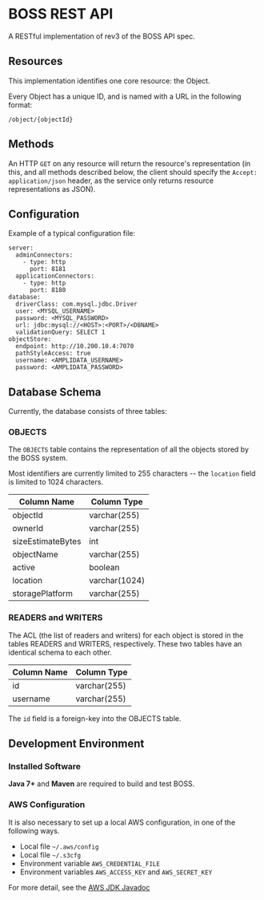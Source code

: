 # BOSS REST API 

A RESTful implementation of rev3 of the BOSS API spec.


## Resources 

This implementation identifies one core resource: the Object.

Every Object has a unique ID, and is named with a URL in the following format:
```
/object/{objectId}
```

## Methods 

An HTTP ``GET`` on any resource will return the resource's representation (in this, and all methods described below, the client should specify the ``Accept: application/json`` header, as the service only returns resource representations as JSON).


## Configuration 

Example of a typical configuration file: 
```
server:
  adminConnectors:
    - type: http
      port: 8181
  applicationConnectors:
    - type: http
      port: 8180
database:
  driverClass: com.mysql.jdbc.Driver
  user: <MYSQL_USERNAME>
  password: <MYSQL_PASSWORD>
  url: jdbc:mysql://<HOST>:<PORT>/<DBNAME>
  validationQuery: SELECT 1 
objectStore:
  endpoint: http://10.200.10.4:7070
  pathStyleAccess: true
  username: <AMPLIDATA_USERNAME>
  password: <AMPLIDATA_PASSWORD>
```

## Database Schema

Currently, the database consists of three tables: 

### OBJECTS

The ``OBJECTS`` table contains the representation of all the objects stored by the BOSS system.

Most identifiers are currently limited to 255 characters -- the ``location`` field is limited to 1024 characters.

Column Name | Column Type
------------|------------
objectId    | varchar(255)
ownerId     | varchar(255) 
sizeEstimateBytes | int
objectName | varchar(255) 
active | boolean
location | varchar(1024) 
storagePlatform | varchar(255) 

### READERS and WRITERS 

The ACL (the list of readers and writers) for each object is stored in the tables READERS and WRITERS, respectively.
These two tables have an identical schema to each other.

Column Name | Column Type
------------|------------
id | varchar(255) 
username | varchar(255) 

The ``id`` field is a foreign-key into the OBJECTS table.  

## Development Environment

### Installed Software 

**Java 7+** and **Maven** are required to build and test BOSS.

### AWS Configuration

It is also necessary to set up a local AWS configuration, in one of the following ways.
* Local file `~/.aws/config`
* Local file `~/.s3cfg`
* Environment variable `AWS_CREDENTIAL_FILE`
* Environment variables `AWS_ACCESS_KEY` and `AWS_SECRET_KEY`

For more detail, see the [AWS JDK Javadoc](http://docs.aws.amazon.com/AWSJavaSDK/latest/javadoc/com/amazonaws/services/s3/AmazonS3Client.html#AmazonS3Client())
